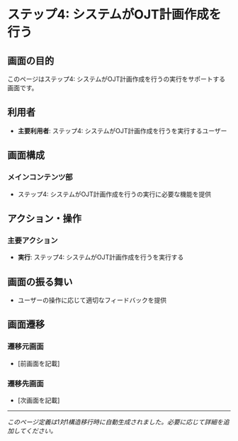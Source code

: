 # ステップ4: システムがOJT計画作成を行う

## 画面の目的
このページはステップ4: システムがOJT計画作成を行うの実行をサポートする画面です。

## 利用者
- **主要利用者**: ステップ4: システムがOJT計画作成を行うを実行するユーザー

## 画面構成

### メインコンテンツ部
- ステップ4: システムがOJT計画作成を行うの実行に必要な機能を提供

## アクション・操作

### 主要アクション
- **実行**: ステップ4: システムがOJT計画作成を行うを実行する

## 画面の振る舞い
- ユーザーの操作に応じて適切なフィードバックを提供

## 画面遷移

### 遷移元画面
- [前画面を記載]

### 遷移先画面
- [次画面を記載]

---
*このページ定義は1対1構造移行時に自動生成されました。必要に応じて詳細を追加してください。*
